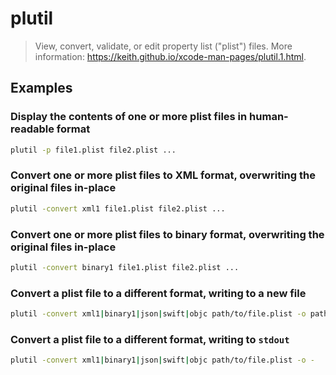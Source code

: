 # plutil

> View, convert, validate, or edit property list ("plist") files. More information: <https://keith.github.io/xcode-man-pages/plutil.1.html>.

## Examples

### Display the contents of one or more plist files in human-readable format

```bash
plutil -p file1.plist file2.plist ...
```

### Convert one or more plist files to XML format, overwriting the original files in-place

```bash
plutil -convert xml1 file1.plist file2.plist ...
```

### Convert one or more plist files to binary format, overwriting the original files in-place

```bash
plutil -convert binary1 file1.plist file2.plist ...
```

### Convert a plist file to a different format, writing to a new file

```bash
plutil -convert xml1|binary1|json|swift|objc path/to/file.plist -o path/to/new_file.plist
```

### Convert a plist file to a different format, writing to `stdout`

```bash
plutil -convert xml1|binary1|json|swift|objc path/to/file.plist -o -
```
